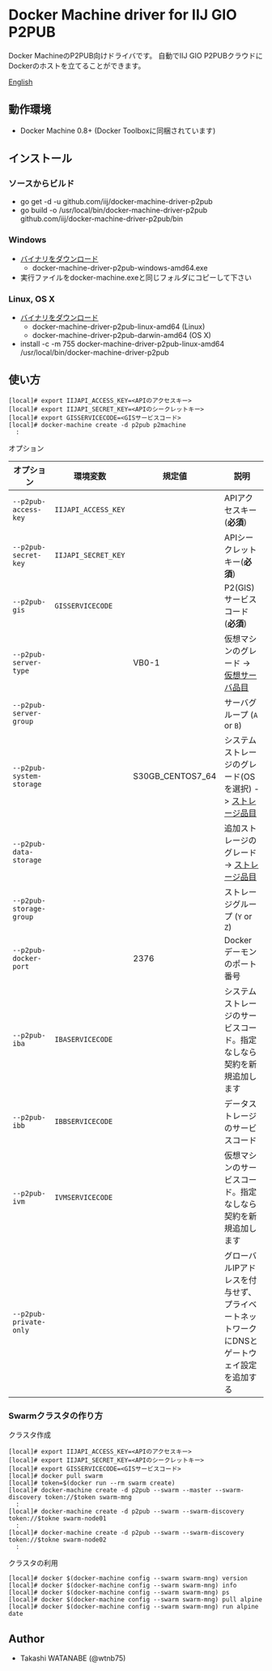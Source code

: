 # Docker Machine driver for IIJ GIO P2PUB

Docker MachineのP2PUB向けドライバです。
自動でIIJ GIO P2PUBクラウドにDockerのホストを立てることができます。

[English](README.md)

## 動作環境

- Docker Machine 0.8+ (Docker Toolboxに同梱されています)

## インストール

### ソースからビルド

- go get -d -u github.com/iij/docker-machine-driver-p2pub
- go build -o /usr/local/bin/docker-machine-driver-p2pub github.com/iij/docker-machine-driver-p2pub/bin

### Windows

- [バイナリをダウンロード](https://github.com/iij/docker-machine-driver-p2pub/releases)
    - docker-machine-driver-p2pub-windows-amd64.exe
- 実行ファイルをdocker-machine.exeと同じフォルダにコピーして下さい

### Linux, OS X

- [バイナリをダウンロード](https://github.com/iij/docker-machine-driver-p2pub/releases)
    - docker-machine-driver-p2pub-linux-amd64 (Linux)
    - docker-machine-driver-p2pub-darwin-amd64 (OS X)
- install -c -m 755 docker-machine-driver-p2pub-linux-amd64 /usr/local/bin/docker-machine-driver-p2pub

## 使い方

```
[local]# export IIJAPI_ACCESS_KEY=<APIのアクセスキー>
[local]# export IIJAPI_SECRET_KEY=<APIのシークレットキー>
[local]# export GISSERVICECODE=<GISサービスコード>
[local]# docker-machine create -d p2pub p2machine
  :
```

オプション

| オプション | 環境変数 | 規定値 | 説明 |
|--------|--------|---------|-------------|
| `--p2pub-access-key` | `IIJAPI_ACCESS_KEY` | | APIアクセスキー(**必須**) |
| `--p2pub-secret-key` | `IIJAPI_SECRET_KEY` | | APIシークレットキー(**必須**) |
| `--p2pub-gis` | `GISSERVICECODE` | | P2(GIS)サービスコード(**必須**) |
| `--p2pub-server-type` | | VB0-1 | 仮想マシンのグレード -> [仮想サーバ品目](http://manual.iij.jp/p2/pubapi/59949011.html) |
| `--p2pub-server-group` | | | サーバグループ (`A` or `B`) |
| `--p2pub-system-storage` | | S30GB_CENTOS7_64 | システムストレージのグレード(OSを選択) -> [ストレージ品目](http://manual.iij.jp/p2/pubapi/59949023.html) |
| `--p2pub-data-storage` | | | 追加ストレージのグレード -> [ストレージ品目](http://manual.iij.jp/p2/pubapi/59949023.html) |
| `--p2pub-storage-group` | | | ストレージグループ (`Y` or `Z`) |
| `--p2pub-docker-port` | | 2376 | Dockerデーモンのポート番号 |
| `--p2pub-iba` | `IBASERVICECODE` | | システムストレージのサービスコード。指定なしなら契約を新規追加します |
| `--p2pub-ibb` | `IBBSERVICECODE` | | データストレージのサービスコード |
| `--p2pub-ivm` | `IVMSERVICECODE` | | 仮想マシンのサービスコード。指定なしなら契約を新規追加します |
| `--p2pub-private-only` | | | グローバルIPアドレスを付与せず、プライベートネットワークにDNSとゲートウェイ設定を追加する |

### Swarmクラスタの作り方

クラスタ作成

```
[local]# export IIJAPI_ACCESS_KEY=<APIのアクセスキー>
[local]# export IIJAPI_SECRET_KEY=<APIのシークレットキー>
[local]# export GISSERVICECODE=<GISサービスコード>
[local]# docker pull swarm
[local]# token=$(docker run --rm swarm create)
[local]# docker-machine create -d p2pub --swarm --master --swarm-discovery token://$token swarm-mng
  :
[local]# docker-machine create -d p2pub --swarm --swarm-discovery token://$tokne swarm-node01
  :
[local]# docker-machine create -d p2pub --swarm --swarm-discovery token://$tokne swarm-node02
  :
```

クラスタの利用

```
[local]# docker $(docker-machine config --swarm swarm-mng) version
[local]# docker $(docker-machine config --swarm swarm-mng) info
[local]# docker $(docker-machine config --swarm swarm-mng) ps
[local]# docker $(docker-machine config --swarm swarm-mng) pull alpine
[local]# docker $(docker-machine config --swarm swarm-mng) run alpine date
```

## Author

- Takashi WATANABE (@wtnb75)
